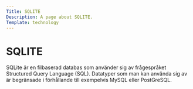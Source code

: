 ```yaml
---
Title: SQLITE
Description: A page about SQLITE.
Template: technology
---
```


SQLITE
==================

SQLite är en filbaserad databas som använder sig av frågespråket Structured Query Language (SQL). Datatyper som man kan använda sig av är begränsade i förhållande till exempelvis MySQL eller PostGreSQL.